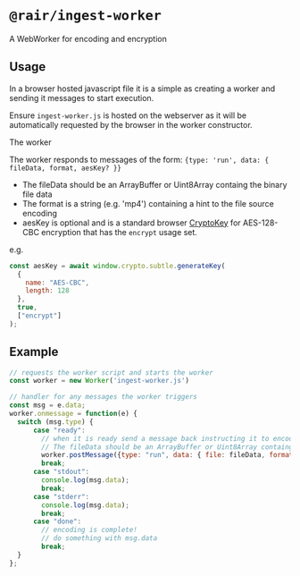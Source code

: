 # `@rair/ingest-worker`

A WebWorker for encoding and encryption

## Usage

In a browser hosted javascript file it is a simple as creating a worker and sending it messages to start execution.

Ensure `ingest-worker.js` is hosted on the webserver as it will be automatically requested by the browser in the worker constructor.

The worker 

The worker responds to messages of the form:
`{type: 'run', data: { fileData, format, aesKey? }}`

- The fileData should be an ArrayBuffer or Uint8Array containg the binary file data
- The format is a string (e.g. 'mp4') containing a hint to the file source encoding
- aesKey is optional and is a standard browser [CryptoKey](https://developer.mozilla.org/en-US/docs/Web/API/CryptoKey) for AES-128-CBC encryption that has the `encrypt` usage set.

e.g.
```javascript
const aesKey = await window.crypto.subtle.generateKey(
  {
    name: "AES-CBC",
    length: 128
  },
  true,
  ["encrypt"]
);
``` 

## Example

```javascript
// requests the worker script and starts the worker
const worker = new Worker('ingest-worker.js')

// handler for any messages the worker triggers
const msg = e.data;
worker.onmessage = function(e) { 
  switch (msg.type) {
	  case "ready":
	  	// when it is ready send a message back instructing it to encode a file
	  	// The fileData should be an ArrayBuffer or Uint8Array containg the binary file data
	    worker.postMessage({type: "run", data: { file: fileData, format: 'mp4', aesKey }});
	    break;
	  case "stdout":
	    console.log(msg.data);
	    break;
	  case "stderr":
	    console.log(msg.data);
	    break;
	  case "done":
	  	// encoding is complete!
	  	// do something with msg.data
	    break;
  }
};
```
